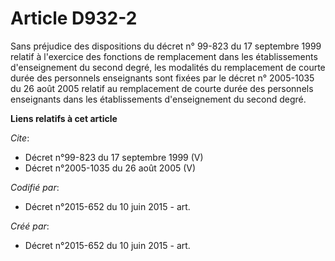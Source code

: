 # Article D932-2

Sans préjudice des dispositions du décret n° 99-823 du 17 septembre 1999 relatif à l'exercice des fonctions de remplacement
dans les établissements d'enseignement du second degré, les modalités du remplacement de courte durée des personnels
enseignants sont fixées par le décret n° 2005-1035 du 26 août 2005 relatif au remplacement de courte durée des personnels
enseignants dans les établissements d'enseignement du second degré.

**Liens relatifs à cet article**

_Cite_:

  - Décret n°99-823 du 17 septembre 1999 (V)
  - Décret n°2005-1035 du 26 août 2005 (V)

_Codifié par_:

  - Décret n°2015-652 du 10 juin 2015 - art.

_Créé par_:

  - Décret n°2015-652 du 10 juin 2015 - art.
